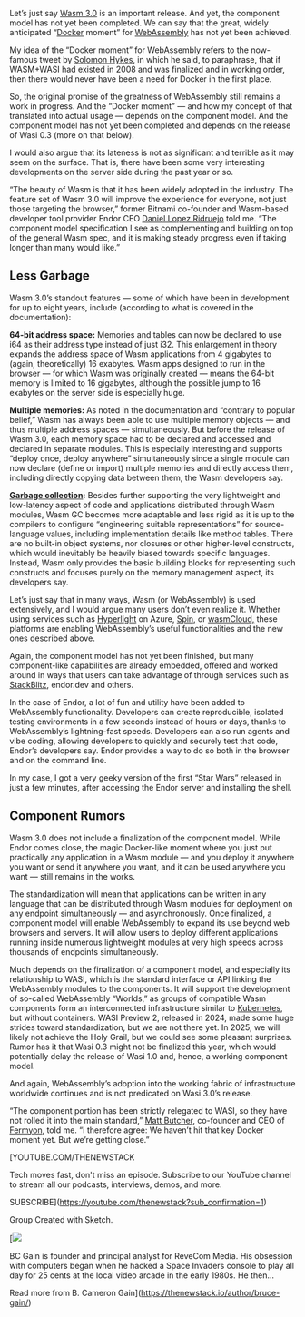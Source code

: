 Let’s just say [Wasm 3.0](https://thenewstack.io/wasm-3-0-offers-new-way-to-handle-javascript-strings/) is an important release. And yet, the component model has not yet been completed. We can say that the great, widely anticipated “[Docker](https://thenewstack.io/docker-launches-hardened-images-intensifying-secure-container-market/) moment” for [WebAssembly](https://thenewstack.io/webassembly/) has not yet been achieved.

My idea of the “Docker moment” for WebAssembly refers to the now-famous tweet by [Solomon Hykes](https://www.linkedin.com/in/solomonhykes), in which he said, to paraphrase, that if WASM+WASI had existed in 2008 and was finalized and in working order, then there would never have been a need for Docker in the first place.

So, the original promise of the greatness of WebAssembly still remains a work in progress. And the “Docker moment” — and how my concept of that translated into actual usage — depends on the component model. And the component model has not yet been completed and depends on the release of Wasi 0.3 (more on that below).

I would also argue that its lateness is not as significant and terrible as it may seem on the surface. That is, there have been some very interesting developments on the server side during the past year or so.

“The beauty of Wasm is that it has been widely adopted in the industry. The feature set of Wasm 3.0 will improve the experience for everyone, not just those targeting the browser,” former Bitnami co-founder and Wasm-based developer tool provider Endor CEO [Daniel Lopez Ridruejo](https://www.linkedin.com/in/ridruejo/) told me. “The component model specification I see as complementing and building on top of the general Wasm spec, and it is making steady progress even if taking longer than many would like.”

## Less Garbage

Wasm 3.0’s standout features — some of which have been in development for up to eight years, include (according to what is covered in the documentation):

**64-bit address space:** Memories and tables can now be declared to use i64 as their address type instead of just i32. This enlargement in theory expands the address space of Wasm applications from 4 gigabytes to (again, theoretically) 16 exabytes. Wasm apps designed to run in the browser — for which Wasm was originally created — means the 64-bit memory is limited to 16 gigabytes, although the possible jump to 16 exabytes on the server side is especially huge.

**Multiple memories:** As noted in the documentation and “contrary to popular belief,” Wasm has always been able to use multiple memory objects — and thus multiple address spaces — simultaneously. But before the release of Wasm 3.0, each memory space had to be declared and accessed and declared in separate modules. This is especially interesting and supports “deploy once, deploy anywhere” simultaneously since a single module can now declare (define or import) multiple memories and directly access them, including directly copying data between them, the Wasm developers say.

**[Garbage collection](https://thenewstack.io/time-to-get-the-garbage-out-of-webassembly/):** Besides further supporting the very lightweight and low-latency aspect of code and applications distributed through Wasm modules, Wasm GC becomes more adaptable and less rigid as it is up to the compilers to configure “engineering suitable representations” for source-language values, including implementation details like method tables. There are no built-in object systems, nor closures or other higher-level constructs, which would inevitably be heavily biased towards specific languages. Instead, Wasm only provides the basic building blocks for representing such constructs and focuses purely on the memory management aspect, its developers say.

Let’s just say that in many ways, Wasm (or WebAssembly) is used extensively, and I would argue many users don’t even realize it. Whether using services such as [Hyperlight](https://thenewstack.io/microsofts-hyperlight-webassembly-for-vms-is-open-source/) on Azure, [Spin,](https://www.fermyon.com/blog/introducing-spin-v3) or [wasmCloud,](https://wasmcloud.com/) these platforms are enabling WebAssembly’s useful functionalities and the new ones described above.

Again, the component model has not yet been finished, but many component-like capabilities are already embedded, offered and worked around in ways that users can take advantage of through services such as [StackBlitz](https://thenewstack.io/how-developers-are-using-bolt-a-fast-growing-ai-coding-tool/), endor.dev and others.

In the case of Endor, a lot of fun and utility have been added to WebAssembly functionality. Developers can create reproducible, isolated testing environments in a few seconds instead of hours or days, thanks to WebAssembly’s lightning-fast speeds. Developers can also run agents and vibe coding, allowing developers to quickly and securely test that code, Endor’s developers say. Endor provides a way to do so both in the browser and on the command line.

In my case, I got a very geeky version of the first “Star Wars” released in just a few minutes, after accessing the Endor server and installing the shell.

## Component Rumors

Wasm 3.0 does not include a finalization of the component model. While Endor comes close, the magic Docker-like moment where you just put practically any application in a Wasm module — and you deploy it anywhere you want or send it anywhere you want, and it can be used anywhere you want — still remains in the works.

The standardization will mean that applications can be written in any language that can be distributed through Wasm modules for deployment on any endpoint simultaneously — and asynchronously. Once finalized, a component model will enable WebAssembly to expand its use beyond web browsers and servers. It will allow users to deploy different applications running inside numerous lightweight modules at very high speeds across thousands of endpoints simultaneously.

Much depends on the finalization of a component model, and especially its relationship to WASI, which is the standard interface or API linking the WebAssembly modules to the components. It will support the development of so-called WebAssembly “Worlds,” as groups of compatible Wasm components form an interconnected infrastructure similar to [Kubernetes](https://thenewstack.io/kubernetes/), but without containers. WASI Preview 2, released in 2024, made some huge strides toward standardization, but we are not there yet. In 2025, we will likely not achieve the Holy Grail, but we could see some pleasant surprises. Rumor has it that Wasi 0.3 might not be finalized this year, which would potentially delay the release of Wasi 1.0 and, hence, a working component model.

And again, WebAssembly’s adoption into the working fabric of infrastructure worldwide continues and is not predicated on Wasi 3.0’s release.

“The component portion has been strictly relegated to WASI, so they have not rolled it into the main standard,” [Matt Butcher,](https://www.linkedin.com/in/mattbutcher/) co-founder and CEO of [Fermyon](https://www.fermyon.com/?utm_content=inline+mention), told me. “I therefore agree: We haven’t hit that key Docker moment yet. But we’re getting close.”

[YOUTUBE.COM/THENEWSTACK

Tech moves fast, don't miss an episode. Subscribe to our YouTube
channel to stream all our podcasts, interviews, demos, and more.

SUBSCRIBE](https://youtube.com/thenewstack?sub_confirmation=1)

Group
Created with Sketch.

[![](https://cdn.thenewstack.io/media/2020/04/4d3b9442-bruce-gain.jpg)

BC Gain is founder and principal analyst for ReveCom Media. His obsession with computers began when he hacked a Space Invaders console to play all day for 25 cents at the local video arcade in the early 1980s. He then...

Read more from B. Cameron Gain](https://thenewstack.io/author/bruce-gain/)